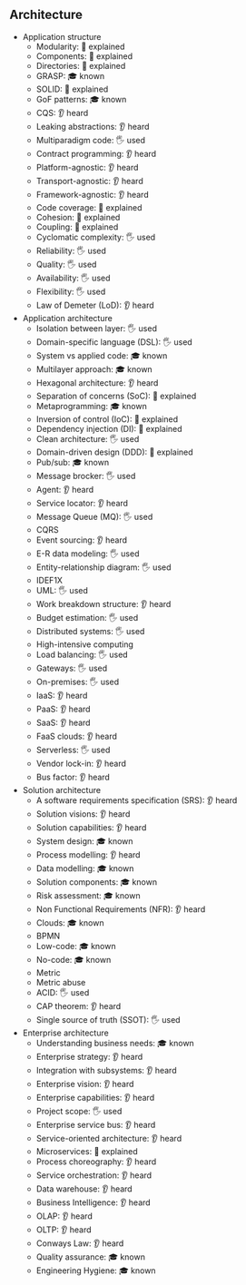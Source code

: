 ## Architecture

- Application structure
  - Modularity: 🙋 explained
  - Components: 🙋 explained
  - Directories: 🙋 explained
  - GRASP: 🎓 known
  - SOLID: 🙋 explained
  - GoF patterns: 🎓 known
  - CQS: 👂 heard
  - Leaking abstractions: 👂 heard
  - Multiparadigm code: 🖐️ used
  - Contract programming: 👂 heard
  - Platform-agnostic: 👂 heard
  - Transport-agnostic: 👂 heard
  - Framework-agnostic: 👂 heard
  - Code coverage: 🙋 explained
  - Cohesion: 🙋 explained
  - Coupling: 🙋 explained
  - Cyclomatic complexity: 🖐️ used
  - Reliability: 🖐️ used
  - Quality: 🖐️ used
  - Availability: 🖐️ used
  - Flexibility: 🖐️ used
  - Law of Demeter (LoD): 👂 heard
- Application architecture
  - Isolation between layer: 🖐️ used
  - Domain-specific language (DSL): 🖐️ used
  - System vs applied code: 🎓 known
  - Multilayer approach: 🎓 known
  - Hexagonal architecture: 👂 heard
  - Separation of concerns (SoC): 🙋 explained
  - Metaprogramming: 🎓 known
  - Inversion of control (IoC): 🙋 explained
  - Dependency injection (DI): 🙋 explained
  - Clean architecture: 🖐️ used
  - Domain-driven design (DDD): 🙋 explained
  - Pub/sub: 🎓 known
  - Message brocker: 🖐️ used
  - Agent: 👂 heard
  - Service locator: 👂 heard
  - Message Queue (MQ): 🖐️ used
  - CQRS
  - Event sourcing: 👂 heard
  - E-R data modeling: 🖐️ used
  - Entity-relationship diagram: 🖐️ used
  - IDEF1X
  - UML: 🖐️ used
  - Work breakdown structure: 👂 heard
  - Budget estimation: 🖐️ used
  - Distributed systems: 🖐️ used
  - High-intensive computing
  - Load balancing: 🖐️ used
  - Gateways: 🖐️ used
  - On-premises: 🖐️ used
  - IaaS: 👂 heard
  - PaaS: 👂 heard
  - SaaS: 👂 heard
  - FaaS clouds: 👂 heard
  - Serverless: 🖐️ used
  - Vendor lock-in: 👂 heard
  - Bus factor: 👂 heard
- Solution architecture
  - A software requirements specification (SRS): 👂 heard
  - Solution visions: 👂 heard
  - Solution capabilities: 👂 heard
  - System design: 🎓 known
  - Process modelling: 👂 heard
  - Data modelling: 🎓 known
  - Solution components: 🎓 known
  - Risk assessment: 🎓 known
  - Non Functional Requirements (NFR): 👂 heard
  - Clouds: 🎓 known
  - BPMN
  - Low-code: 🎓 known
  - No-code: 🎓 known
  - Metric
  - Metric abuse
  - ACID: 🖐️ used
  - CAP theorem: 👂 heard
  - Single source of truth (SSOT): 🖐️ used
- Enterprise architecture
  - Understanding business needs: 🎓 known
  - Enterprise strategy: 👂 heard
  - Integration with subsystems: 👂 heard
  - Enterprise vision: 👂 heard
  - Enterprise capabilities: 👂 heard
  - Project scope: 🖐️ used
  - Enterprise service bus: 👂 heard
  - Service-oriented architecture: 👂 heard
  - Microservices: 🙋 explained
  - Process choreography: 👂 heard
  - Service orchestration: 👂 heard
  - Data warehouse: 👂 heard
  - Business Intelligence: 👂 heard
  - OLAP: 👂 heard
  - OLTP: 👂 heard
  - Conways Law: 👂 heard
  - Quality assurance: 🎓 known
  - Engineering Hygiene: 🎓 known
